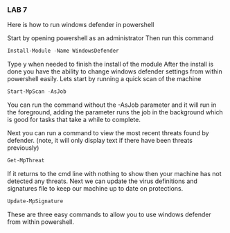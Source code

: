### LAB 7 
Here is how to run windows defender in powershell

Start by opening powershell as an administrator
Then run this command
```powershell
Install-Module -Name WindowsDefender
```
Type y when needed to finish the install of the module
After the install is done you have the ability to change windows defender settings from within powershell easily.
Lets start by running a quick scan of the machine

```powershell
Start-MpScan -AsJob
```
You can run the command without the -AsJob parameter and it will run in the foreground, adding the parameter runs the job in the background which is good
for tasks that take a while to complete.

Next you can run a command to view the most recent threats found by defender. (note, it will only display text if there have been threats previously)
```powershell
Get-MpThreat
```
If it returns to the cmd line with nothing to show then your machine has not detected any threats.
Next we can update the virus definitions and signatures file to keep our machine up to date on protections.
```powershell
Update-MpSignature
```

These are three easy commands to allow you to use windows defender from within powershell.
